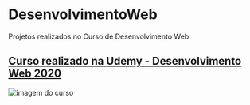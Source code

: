 # DesenvolvimentoWeb
Projetos realizados no Curso de Desenvolvimento Web

## [Curso realizado na Udemy - Desenvolvimento Web 2020](https://www.udemy.com/share/101WqGAkYYcFtXRH4=/)

![imagem  do curso](https://github.com/gersuuu/Projetos-Desenvolvimento-Web/blob/master/cursoweb.jpg)
